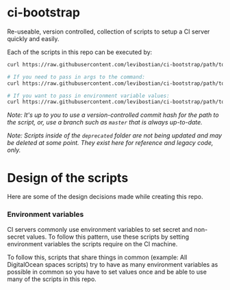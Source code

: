 # ci-bootstrap

Re-useable, version controlled, collection of scripts to setup a CI server quickly and easily. 

Each of the scripts in this repo can be executed by: 

```bash
curl https://raw.githubusercontent.com/levibostian/ci-bootstrap/path/to/file.sh | bash 

# If you need to pass in args to the command:
curl https://raw.githubusercontent.com/levibostian/ci-bootstrap/path/to/file.sh | bash -s arg

# If you want to pass in environment variable values:
curl https://raw.githubusercontent.com/levibostian/ci-bootstrap/path/to/file.sh | ENV_VAR=value bash 
```

*Note: It's up to you to use a version-controlled commit hash for the path to the script, or, use a branch such as `master` that is always up-to-date.*

*Note: Scripts inside of the `deprecated` folder are not being updated and may be deleted at some point. They exist here for reference and legacy code, only.*

# Design of the scripts

Here are some of the design decisions made while creating this repo. 

### Environment variables

CI servers commonly use environment variables to set secret and non-secret values. To follow this pattern, use these scripts by setting environment variables the scripts require on the CI machine. 

To follow this, scripts that share things in common (example: All DigitalOcean spaces scripts) try to have as many environment variables as possible in common so you have to set values once and be able to use many of the scripts in this repo. 